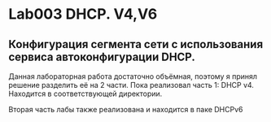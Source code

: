 
# Lab003 DHCP. V4,V6
##	 Конфигурация сегмента сети с использования сервиса автоконфигурации DHCP.

Данная лабораторная работа достаточно объёмная, поэтому я принял решение разделить её на 2 части.
Пока реализовал часть 1: DHCP v4. Находится в соответствующей директории.

Вторая часть лабы также реализована и находится в паке DHCPv6

